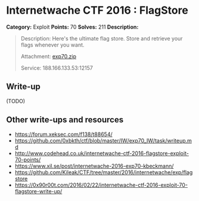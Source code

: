 # Internetwache CTF 2016 : FlagStore

**Category:** Exploit
**Points:** 70
**Solves:** 211
**Description:**

> Description: Here's the ultimate flag store. Store and retrieve your flags whenever you want.
> 
> 
> Attachment: [exp70.zip](./exp70.zip)
> 
> 
> Service: 188.166.133.53:12157


## Write-up

(TODO)

## Other write-ups and resources

* <https://forum.xeksec.com/f138/t88654/>
* <https://github.com/0xbkth/ctf/blob/master/IW/exp70_IW/task/writeup.md>
* <http://www.codehead.co.uk/internetwache-ctf-2016-flagstore-exploit-70-points/>
* <https://www.xil.se/post/internetwache-2016-exp70-kbeckmann/>
* <https://github.com/Kileak/CTF/tree/master/2016/internetwache/exp/flagstore>
* <https://0x90r00t.com/2016/02/22/internetwache-ctf-2016-exploit-70-flagstore-write-up/>
